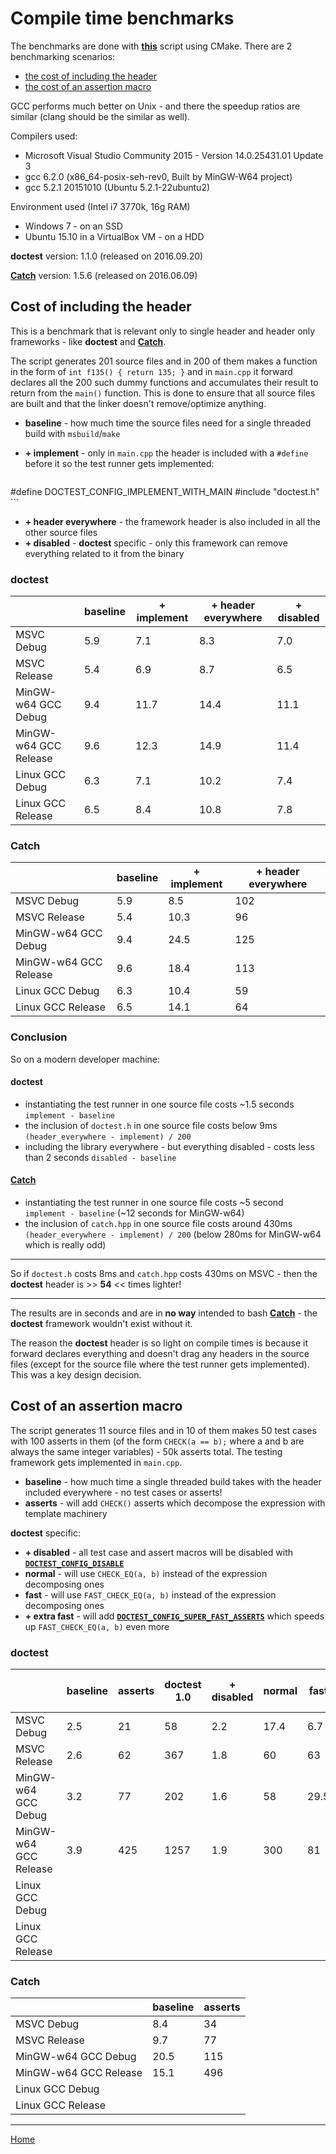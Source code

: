 # Compile time benchmarks

The benchmarks are done with [**this**](../../scripts/bench/bench.py) script using CMake. There are 2 benchmarking scenarios:
- [the cost of including the header](#cost-of-including-the-header)
- [the cost of an assertion macro](#cost-of-an-assertion-macro)

GCC performs much better on Unix - and there the speedup ratios are similar (clang should be the similar as well).

Compilers used:
- Microsoft Visual Studio Community 2015 - Version 14.0.25431.01 Update 3
- gcc 6.2.0 (x86_64-posix-seh-rev0, Built by MinGW-W64 project)
- gcc 5.2.1 20151010 (Ubuntu 5.2.1-22ubuntu2)

Environment used (Intel i7 3770k, 16g RAM)
- Windows 7 - on an SSD
- Ubuntu 15.10 in a VirtualBox VM - on a HDD

**doctest** version: 1.1.0 (released on 2016.09.20)

[**Catch**](https://github.com/philsquared/Catch) version: 1.5.6 (released on 2016.06.09)

## Cost of including the header

This is a benchmark that is relevant only to single header and header only frameworks - like **doctest** and [**Catch**](https://github.com/philsquared/Catch).

The script generates 201 source files and in 200 of them makes a function in the form of ```int f135() { return 135; }``` and in ```main.cpp``` it forward declares all the 200 such dummy functions and accumulates their result to return from the ```main()``` function. This is done to ensure that all source files are built and that the linker doesn't remove/optimize anything.

- **baseline** - how much time the source files need for a single threaded build with ```msbuild```/```make```
- **+ implement** - only in ```main.cpp``` the header is included with a ```#define``` before it so the test runner gets implemented:

    ```c++
#define DOCTEST_CONFIG_IMPLEMENT_WITH_MAIN
#include "doctest.h"
    ```
- **+ header everywhere** - the framework header is also included in all the other source files
- **+ disabled** - **doctest** specific - only this framework can remove everything related to it from the binary

### doctest

| &nbsp;                | baseline | + implement | + header everywhere | + disabled |
|-----------------------|----------|-------------|---------------------|------------|
| MSVC Debug            | 5.9      | 7.1         | 8.3                 | 7.0        |
| MSVC Release          | 5.4      | 6.9         | 8.7                 | 6.5        |
| MinGW-w64 GCC Debug   | 9.4      | 11.7        | 14.4                | 11.1       |
| MinGW-w64 GCC Release | 9.6      | 12.3        | 14.9                | 11.4       |
| Linux GCC Debug       | 6.3      | 7.1         | 10.2                | 7.4        |
| Linux GCC Release     | 6.5      | 8.4         | 10.8                | 7.8        |

### Catch

| &nbsp;                | baseline | + implement | + header everywhere |
|-----------------------|----------|-------------|---------------------|
| MSVC Debug            | 5.9      | 8.5         | 102                 |
| MSVC Release          | 5.4      | 10.3        | 96                  |
| MinGW-w64 GCC Debug   | 9.4      | 24.5        | 125                 |
| MinGW-w64 GCC Release | 9.6      | 18.4        | 113                 |
| Linux GCC Debug       | 6.3      | 10.4        | 59                  |
| Linux GCC Release     | 6.5      | 14.1        | 64                  |

### Conclusion

So on a modern developer machine:

#### doctest

- instantiating the test runner in one source file costs ~1.5 seconds ```implement - baseline```
- the inclusion of ```doctest.h``` in one source file costs below 9ms ```(header_everywhere - implement) / 200```
- including the library everywhere - but everything disabled - costs less than 2 seconds ```disabled - baseline```

#### [Catch](https://github.com/philsquared/Catch)

- instantiating the test runner in one source file costs ~5 second ```implement - baseline```
  (~12 seconds for MinGW-w64)
- the inclusion of ```catch.hpp```  in one source file costs around 430ms ```(header_everywhere - implement) / 200```
  (below 280ms for MinGW-w64 which is really odd)

----------

So if ```doctest.h``` costs 8ms and ```catch.hpp``` costs 430ms on MSVC - then the **doctest** header is >> **54** << times lighter!

----------

The results are in seconds and are in **no way** intended to bash [**Catch**](https://github.com/philsquared/Catch) - the **doctest** framework wouldn't exist without it.

The reason the **doctest** header is so light on compile times is because it forward declares everything and doesn't drag any headers in the source files (except for the source file where the test runner gets implemented). This was a key design decision.

## Cost of an assertion macro

The script generates 11 source files and in 10 of them makes 50 test cases with 100 asserts in them (of the form ```CHECK(a == b);``` where a and b are always the same integer variables) - 50k asserts total. The testing framework gets implemented in ```main.cpp```.

- **baseline** - how much time a single threaded build takes with the header included everywhere - no test cases or asserts!
- **asserts** - will add ```CHECK()``` asserts which decompose the expression with template machinery

**doctest** specific:

- **+ disabled** - all test case and assert macros will be disabled with [**```DOCTEST_CONFIG_DISABLE```**](configuration.md)
- **normal** - will use ```CHECK_EQ(a, b)``` instead of the expression decomposing ones
- **fast** - will use ```FAST_CHECK_EQ(a, b)``` instead of the expression decomposing ones
- **+ extra fast** - will add [**```DOCTEST_CONFIG_SUPER_FAST_ASSERTS```**](configuration.md) which speeds up ```FAST_CHECK_EQ(a, b)``` even more

### doctest

| &nbsp;                 | baseline | asserts | doctest 1.0 | + disabled | normal | fast | + extra fast |
|------------------------|----------|---------|-------------|------------|--------|------|--------------|
| MSVC Debug             | 2.5      | 21      | 58          | 2.2        | 17.4   | 6.7  | 4.4          |
| MSVC Release           | 2.6      | 62      | 367         | 1.8        | 60     | 63   | 5.3          |
| MinGW-w64 GCC Debug    | 3.2      | 77      | 202         | 1.6        | 58     | 29.5 | 12.4         |
| MinGW-w64 GCC Release  | 3.9      | 425     | 1257        | 1.9        | 300    | 81   | 18.6         |
| Linux GCC Debug        |          |         |             |            |        |      |              |
| Linux GCC Release      |          |         |             |            |        |      |              |

### Catch

| &nbsp;                 | baseline | asserts |
|------------------------|----------|---------|
| MSVC Debug             | 8.4      | 34      |
| MSVC Release           | 9.7      | 77      |
| MinGW-w64 GCC Debug    | 20.5     | 115     |
| MinGW-w64 GCC Release  | 15.1     | 496     |
| Linux GCC Debug        |          |         |
| Linux GCC Release      |          |         |

---------------

[Home](readme.md#reference)
